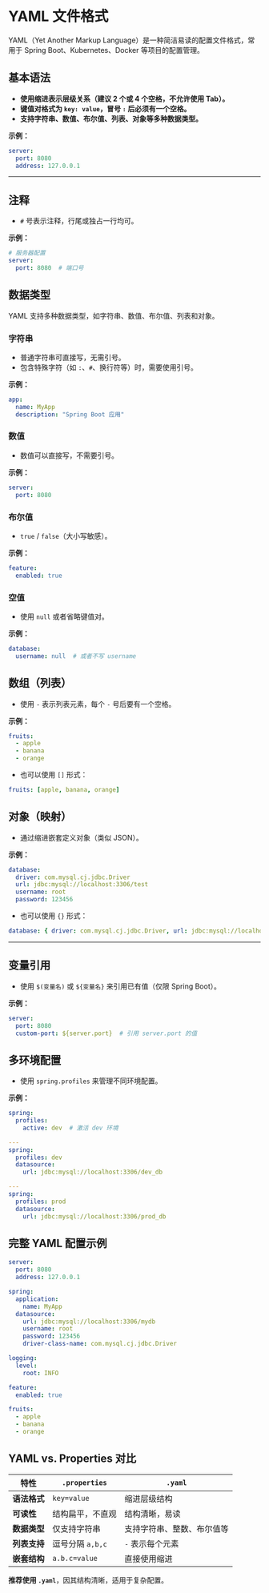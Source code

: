 # YAML 文件格式

YAML（Yet Another Markup Language）是一种简洁易读的配置文件格式，常用于 Spring Boot、Kubernetes、Docker 等项目的配置管理。

## 基本语法

- **使用缩进表示层级关系（建议 2 个或 4 个空格，不允许使用 Tab）。**
- **键值对格式为 `key: value`，冒号 `:` 后必须有一个空格。**
- **支持字符串、数值、布尔值、列表、对象等多种数据类型。**

**示例：**

```yaml
server:
  port: 8080
  address: 127.0.0.1
```

------

## 注释

- `#` 号表示注释，行尾或独占一行均可。

**示例：**

```yaml
# 服务器配置
server:
  port: 8080  # 端口号
```

## 数据类型

YAML 支持多种数据类型，如字符串、数值、布尔值、列表和对象。

### 字符串

- 普通字符串可直接写，无需引号。
- 包含特殊字符（如 `:`、`#`、换行符等）时，需要使用引号。

**示例：**

```yaml
app:
  name: MyApp
  description: "Spring Boot 应用"
```

### 数值

- 数值可以直接写，不需要引号。

**示例：**

```yaml
server:
  port: 8080
```

### 布尔值

- `true` / `false`（大小写敏感）。

**示例：**

```yaml
feature:
  enabled: true
```

### 空值

- 使用 `null` 或者省略键值对。

**示例：**

```yaml
database:
  username: null  # 或者不写 username
```

## 数组（列表）

- 使用 `-` 表示列表元素，每个 `-` 号后要有一个空格。

**示例：**

```yaml
fruits:
  - apple
  - banana
  - orange
```

- 也可以使用 `[]` 形式：

```yaml
fruits: [apple, banana, orange]
```

## 对象（映射）

- 通过缩进嵌套定义对象（类似 JSON）。

**示例：**

```yaml
database:
  driver: com.mysql.cj.jdbc.Driver
  url: jdbc:mysql://localhost:3306/test
  username: root
  password: 123456
```

- 也可以使用 `{}` 形式：

```yaml
database: { driver: com.mysql.cj.jdbc.Driver, url: jdbc:mysql://localhost:3306/test }
```

------

## 变量引用

- 使用 `$(变量名)` 或 `${变量名}` 来引用已有值（仅限 Spring Boot）。

**示例：**

```yaml
server:
  port: 8080
  custom-port: ${server.port}  # 引用 server.port 的值
```

## 多环境配置

- 使用 `spring.profiles` 来管理不同环境配置。

**示例：**

```yaml
spring:
  profiles:
    active: dev  # 激活 dev 环境

---
spring:
  profiles: dev
  datasource:
    url: jdbc:mysql://localhost:3306/dev_db

---
spring:
  profiles: prod
  datasource:
    url: jdbc:mysql://localhost:3306/prod_db
```

## 完整 YAML 配置示例

```yaml
server:
  port: 8080
  address: 127.0.0.1

spring:
  application:
    name: MyApp
  datasource:
    url: jdbc:mysql://localhost:3306/mydb
    username: root
    password: 123456
    driver-class-name: com.mysql.cj.jdbc.Driver

logging:
  level:
    root: INFO

feature:
  enabled: true

fruits:
  - apple
  - banana
  - orange
```

## YAML vs. Properties 对比

| 特性         | `.properties`    | `.yaml`                    |
| ------------ | ---------------- | -------------------------- |
| **语法格式** | `key=value`      | 缩进层级结构               |
| **可读性**   | 结构扁平，不直观 | 结构清晰，易读             |
| **数据类型** | 仅支持字符串     | 支持字符串、整数、布尔值等 |
| **列表支持** | 逗号分隔 `a,b,c` | `-` 表示每个元素           |
| **嵌套结构** | `a.b.c=value`    | 直接使用缩进               |

**推荐使用 `.yaml`**，因其结构清晰，适用于复杂配置。